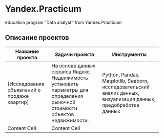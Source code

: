 # Yandex.Practicum
education program “Data analyst” from Yandex.Practicum 

## Описание проектов ##

Название проекта                                    | Задачи проекта | Инструменты
-------------                                       | ----------     | ----------
[Исследование объявлений о продаже квартир] | На основе данных сервиса Яндекс Недвижимость установить параметры для определения рыночной стоимости объектов недвижимости. | Python, Pandas, Matplotlib, Seaborn, исследовательский анализ данных, визуализация данных, предобработка данных
Content Cell                                            | Content Cell
